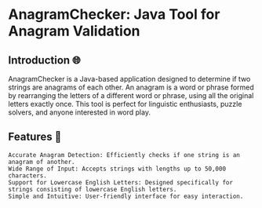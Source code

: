 # AnagramChecker: Java Tool for Anagram Validation
## Introduction 🌐

AnagramChecker is a Java-based application designed to determine if two strings are anagrams of each other. An anagram is a word or phrase formed by rearranging the letters of a different word or phrase, using all the original letters exactly once. This tool is perfect for   linguistic enthusiasts, puzzle solvers, and anyone interested in word play.  
## Features 🌟

    Accurate Anagram Detection: Efficiently checks if one string is an anagram of another.    
    Wide Range of Input: Accepts strings with lengths up to 50,000 characters.  
    Support for Lowercase English Letters: Designed specifically for  strings consisting of lowercase English letters.  
    Simple and Intuitive: User-friendly interface for easy interaction.